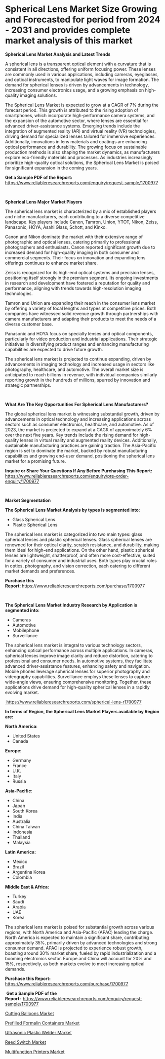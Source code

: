 <p><h1>Spherical Lens Market Size Growing and Forecasted for period from 2024 - 2031 and provides complete market analysis of this market</h1></p><p><strong>Spherical Lens Market Analysis and Latest Trends</strong></p>
<p><p>A spherical lens is a transparent optical element with a curvature that is consistent in all directions, offering uniform focusing power. These lenses are commonly used in various applications, including cameras, eyeglasses, and optical instruments, to manipulate light waves for image formation. The demand for spherical lenses is driven by advancements in technology, increasing consumer electronics usage, and a growing emphasis on high-quality imaging solutions.</p><p>The Spherical Lens Market is expected to grow at a CAGR of 7% during the forecast period. This growth is attributed to the rising adoption of smartphones, which incorporate high-performance camera systems, and the expansion of the automotive sector, where lenses are essential for advanced driver-assistance systems. Emerging trends include the integration of augmented reality (AR) and virtual reality (VR) technologies, driving demand for specialized lenses tailored for immersive experiences. Additionally, innovations in lens materials and coatings are enhancing optical performance and durability. The growing focus on sustainable production methods is also shaping the market dynamics, as manufacturers explore eco-friendly materials and processes. As industries increasingly prioritize high-quality optical solutions, the Spherical Lens Market is poised for significant expansion in the coming years.</p></p>
<p><strong>Get a Sample PDF of the Report:&nbsp;</strong> <a href="https://www.reliableresearchreports.com/enquiry/request-sample/1700977?utm_campaign=5&utm_medium=2&utm_source=Github&utm_content=ia&utm_term=21102024&utm_id=spherical-lens">https://www.reliableresearchreports.com/enquiry/request-sample/1700977</a></p>
<p>&nbsp;</p>
<p><strong>Spherical Lens Major Market Players</strong></p>
<p><p>The spherical lens market is characterized by a mix of established players and niche manufacturers, each contributing to a diverse competitive landscape. Key players include Canon, Tamron, Union, YTOT, Nikon, Zeiss, Panasonic, HOYA, Asahi Glass, Schott, and Kinko. </p><p>Canon and Nikon dominate the market with their extensive range of photographic and optical lenses, catering primarily to professional photographers and enthusiasts. Canon reported significant growth due to increased demand for high-quality imaging in both consumer and commercial segments. Their focus on innovation and expanding lens offerings continues to enhance market share.</p><p>Zeiss is recognized for its high-end optical systems and precision lenses, positioning itself strongly in the premium segment. Its ongoing investments in research and development have fostered a reputation for quality and performance, aligning with trends towards high-resolution imaging technologies.</p><p>Tamron and Union are expanding their reach in the consumer lens market by offering a variety of focal lengths and types at competitive prices. Both companies have witnessed solid revenue growth through partnerships with camera manufacturers and adapting their products to meet the needs of a diverse customer base.</p><p>Panasonic and HOYA focus on specialty lenses and optical components, particularly for video production and industrial applications. Their strategic initiatives in diversifying product ranges and enhancing manufacturing capabilities are expected to drive future growth.</p><p>The spherical lens market is projected to continue expanding, driven by advancements in imaging technology and increased usage in sectors like photography, healthcare, and automotive. The overall market size is anticipated to reach billions in revenue, with individual companies similarly reporting growth in the hundreds of millions, spurred by innovation and strategic partnerships.</p></p>
<p>&nbsp;</p>
<p><strong>What Are The Key Opportunities For Spherical Lens Manufacturers?</strong></p>
<p><p>The global spherical lens market is witnessing substantial growth, driven by advancements in optical technology and increasing applications across sectors such as consumer electronics, healthcare, and automotive. As of 2023, the market is projected to expand at a CAGR of approximately 6% over the next five years. Key trends include the rising demand for high-quality lenses in virtual reality and augmented reality devices. Additionally, sustainable manufacturing practices are gaining traction. The Asia-Pacific region is set to dominate the market, backed by robust manufacturing capabilities and growing end-user demand, positioning the spherical lens market for a promising future.</p></p>
<p><strong>Inquire or Share Your Questions If Any Before Purchasing This Report:</strong> <a href="https://www.reliableresearchreports.com/enquiry/pre-order-enquiry/1700977?utm_campaign=5&utm_medium=2&utm_source=Github&utm_content=ia&utm_term=21102024&utm_id=spherical-lens">https://www.reliableresearchreports.com/enquiry/pre-order-enquiry/1700977</a></p>
<p>&nbsp;</p>
<p><strong>Market Segmentation</strong></p>
<p><strong>The Spherical Lens Market Analysis by types is segmented into:</strong></p>
<p><ul><li>Glass Spherical Lens</li><li>Plastic Spherical Lens</li></ul></p>
<p><p>The spherical lens market is categorized into two main types: glass spherical lenses and plastic spherical lenses. Glass spherical lenses are renowned for their optical clarity, scratch resistance, and durability, making them ideal for high-end applications. On the other hand, plastic spherical lenses are lightweight, shatterproof, and often more cost-effective, suited for a variety of consumer and industrial uses. Both types play crucial roles in optics, photography, and vision correction, each catering to different market demands and preferences.</p></p>
<p><strong>Purchase this Report:&nbsp;</strong><a href="https://www.reliableresearchreports.com/purchase/1700977?utm_campaign=5&utm_medium=2&utm_source=Github&utm_content=ia&utm_term=21102024&utm_id=spherical-lens">https://www.reliableresearchreports.com/purchase/1700977</a></p>
<p>&nbsp;</p>
<p><strong>The Spherical Lens Market Industry Research by Application is segmented into:</strong></p>
<p><ul><li>Cameras</li><li>Automotive</li><li>Mobilephone</li><li>Surveillance</li></ul></p>
<p><p>The spherical lens market is integral to various technology sectors, enhancing optical performance across multiple applications. In cameras, spherical lenses improve image clarity and reduce distortion, catering to professional and consumer needs. In automotive systems, they facilitate advanced driver-assistance features, enhancing safety and navigation. Mobile phones leverage spherical lenses for superior photography and videography capabilities. Surveillance employs these lenses to capture wide-angle views, ensuring comprehensive monitoring. Together, these applications drive demand for high-quality spherical lenses in a rapidly evolving market.</p></p>
<p><a href="https://www.reliableresearchreports.com/spherical-lens-r1700977?utm_campaign=5&utm_medium=2&utm_source=Github&utm_content=ia&utm_term=21102024&utm_id=spherical-lens">&nbsp;https://www.reliableresearchreports.com/spherical-lens-r1700977</a></p>
<p><strong>In terms of Region, the Spherical Lens Market Players available by Region are:</strong></p>
<p>
    <p> <strong> North America: </strong>
        <ul>
            <li>United States</li>
            <li>Canada</li>
        </ul>
        </p> 
    <p> <strong> Europe: </strong>
        <ul>
            <li>Germany</li>
            <li>France</li>
            <li>U.K.</li>
            <li>Italy</li>
            <li>Russia</li>
        </ul>
        </p> 
    <p> <strong> Asia-Pacific: </strong>
        <ul>
            <li>China</li>
            <li>Japan</li>
            <li>South Korea</li>
            <li>India</li>
            <li>Australia</li>
            <li>China Taiwan</li>
            <li>Indonesia</li>
            <li>Thailand</li>
            <li>Malaysia</li>
        </ul>
        </p> 
    <p> <strong> Latin America: </strong>
        <ul>
            <li>Mexico</li>
            <li>Brazil</li>
            <li>Argentina Korea</li>
            <li>Colombia</li>
        </ul>
        </p> 
    <p> <strong> Middle East & Africa: </strong>
        <ul>
            <li>Turkey</li>
            <li>Saudi</li>
            <li>Arabia</li>
            <li>UAE</li>
            <li>Korea</li>
        </ul>
    </p>
    </p>
<p><p>The spherical lens market is poised for substantial growth across various regions, with North America and Asia-Pacific (APAC) leading the charge. North America is expected to maintain a significant share, contributing approximately 35%, primarily driven by advanced technologies and strong consumer demand. APAC is projected to experience robust growth, boasting around 30% market share, fueled by rapid industrialization and a booming electronics sector. Europe and China will account for 20% and 15%, respectively, as both markets evolve to meet increasing optical demands.</p></p>
<p><strong>Purchase this Report: </strong><a href="https://www.reliableresearchreports.com/purchase/1700977?utm_campaign=5&utm_medium=2&utm_source=Github&utm_content=ia&utm_term=21102024&utm_id=spherical-lens">https://www.reliableresearchreports.com/purchase/1700977</a></p>
<p>&nbsp;<strong>Get a Sample PDF of the Report:&nbsp;&nbsp;</strong><a href="https://www.reliableresearchreports.com/enquiry/request-sample/1700977?utm_campaign=5&utm_medium=2&utm_source=Github&utm_content=ia&utm_term=21102024&utm_id=spherical-lens">https://www.reliableresearchreports.com/enquiry/request-sample/1700977</a></p>
<p><strong></strong></p>
<p><p><a href="https://www.linkedin.com/pulse/emerging-trends-cutting-balloons-market-detailed-overview-y21be?utm_campaign=5&utm_medium=2&utm_source=Github&utm_content=ia&utm_term=21102024&utm_id=spherical-lens">Cutting Balloons Market</a></p><p><a href="https://www.linkedin.com/pulse/prefilled-formalin-containers-market-revolution-2024--jjp8e?utm_campaign=5&utm_medium=2&utm_source=Github&utm_content=ia&utm_term=21102024&utm_id=spherical-lens">Prefilled Formalin Containers Market</a></p><p><a href="https://issuu.com/reportprime-2/docs/ultrasonic-plastic-welder-market-si_9dcd5ba18f3ec2?utm_campaign=5&utm_medium=2&utm_source=Github&utm_content=ia&utm_term=21102024&utm_id=spherical-lens">Ultrasonic Plastic Welder Market</a></p><p><a href="https://issuu.com/reportprime-2/docs/reed-switch-market-size-2030.pptx_be9d79ebd9eba9?utm_campaign=5&utm_medium=2&utm_source=Github&utm_content=ia&utm_term=21102024&utm_id=spherical-lens">Reed Switch Market</a></p><p><a href="https://github.com/SidorelaGurakuqi596/Market-Research-Report-List-1/blob/main/multifunction-printers-market.md?utm_campaign=5&utm_medium=2&utm_source=Github&utm_content=ia&utm_term=21102024&utm_id=spherical-lens">Multifunction Printers Market</a></p></p>